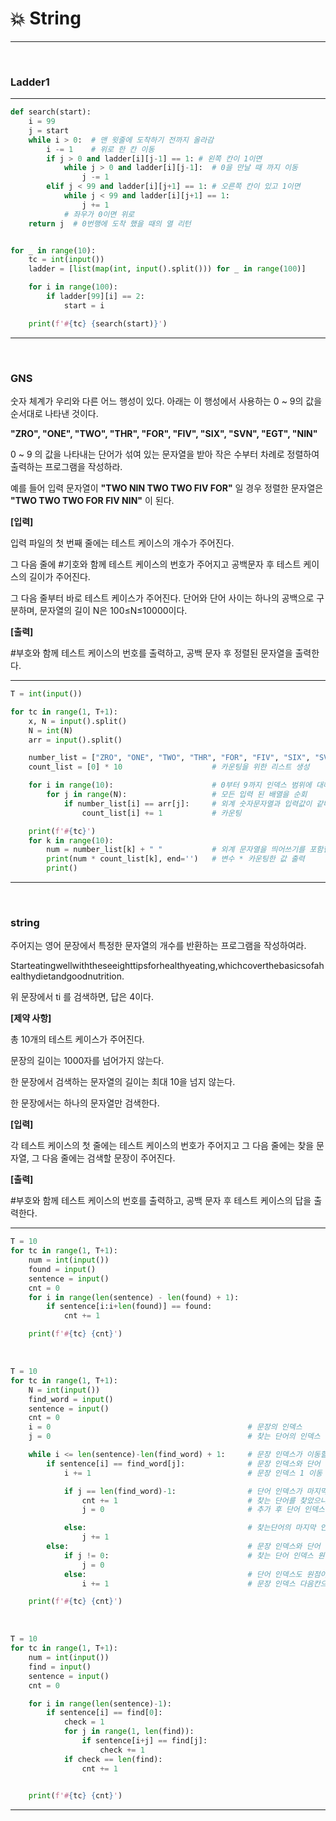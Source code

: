 # :boom: String

---

​					

### Ladder1

---



```python
def search(start):
    i = 99
    j = start
    while i > 0:  # 맨 윗줄에 도착하기 전까지 올라감
        i -= 1    # 위로 한 칸 이동
        if j > 0 and ladder[i][j-1] == 1: # 왼쪽 칸이 1이면
            while j > 0 and ladder[i][j-1]:  # 0을 만날 때 까지 이동
                j -= 1
        elif j < 99 and ladder[i][j+1] == 1: # 오른쪽 칸이 있고 1이면
            while j < 99 and ladder[i][j+1] == 1:
                j += 1
            # 좌우가 0이면 위로
    return j  # 0번행에 도착 했을 때의 열 리턴


for _ in range(10):
    tc = int(input())
    ladder = [list(map(int, input().split())) for _ in range(100)]

    for i in range(100):
        if ladder[99][i] == 2:
            start = i

    print(f'#{tc} {search(start)}')
```

---

​									

### GNS

숫자 체계가 우리와 다른 어느 행성이 있다. 아래는 이 행성에서 사용하는 0 ~ 9의 값을 순서대로 나타낸 것이다.

**"ZRO", "ONE", "TWO", "THR", "FOR", "FIV", "SIX", "SVN", "EGT", "NIN"**

0 ~ 9 의 값을 나타내는 단어가 섞여 있는 문자열을 받아 작은 수부터 차례로 정렬하여 출력하는 프로그램을 작성하라.

예를 들어 입력 문자열이 **"TWO NIN TWO TWO FIV FOR"** 일 경우 정렬한 문자열은 **"TWO TWO TWO FOR FIV NIN"** 이 된다.

**[입력]**

입력 파일의 첫 번째 줄에는 테스트 케이스의 개수가 주어진다.

그 다음 줄에 #기호와 함께 테스트 케이스의 번호가 주어지고 공백문자 후 테스트 케이스의 길이가 주어진다.

그 다음 줄부터 바로 테스트 케이스가 주어진다. 단어와 단어 사이는 하나의 공백으로 구분하며, 문자열의 길이 N은 100≤N≤10000이다.

**[출력]**

\#부호와 함께 테스트 케이스의 번호를 출력하고, 공백 문자 후 정렬된 문자열을 출력한다.

---

```python
T = int(input())

for tc in range(1, T+1):
    x, N = input().split()
    N = int(N)
    arr = input().split()

    number_list = ["ZRO", "ONE", "TWO", "THR", "FOR", "FIV", "SIX", "SVN", "EGT", "NIN"]
    count_list = [0] * 10                    # 카운팅을 위한 리스트 생성

    for i in range(10):                      # 0부터 9까지 인덱스 범위에 대해서
        for j in range(N):                   # 모든 입력 된 배열을 순회
            if number_list[i] == arr[j]:     # 외계 숫자문자열과 입력값이 같다면
                count_list[i] += 1           # 카운팅

    print(f'#{tc}')
    for k in range(10):
        num = number_list[k] + " "           # 외계 문자열을 띄어쓰기를 포함한 새 변수 설정
        print(num * count_list[k], end='')   # 변수 * 카운팅한 값 출력
        print()
```

---

​				

### string

주어지는 영어 문장에서 특정한 문자열의 개수를 반환하는 프로그램을 작성하여라.

Starteatingwellwiththeseeighttipsforhealthyeating,whichcoverthebasicsofahealthydietandgoodnutrition.

위 문장에서 ti 를 검색하면, 답은 4이다.

**[제약 사항]**

총 10개의 테스트 케이스가 주어진다.

문장의 길이는 1000자를 넘어가지 않는다.

한 문장에서 검색하는 문자열의 길이는 최대 10을 넘지 않는다.

한 문장에서는 하나의 문자열만 검색한다. 

**[입력]**

각 테스트 케이스의 첫 줄에는 테스트 케이스의 번호가 주어지고 그 다음 줄에는 찾을 문자열, 그 다음 줄에는 검색할 문장이 주어진다.

**[출력]**

\#부호와 함께 테스트 케이스의 번호를 출력하고, 공백 문자 후 테스트 케이스의 답을 출력한다.

---

```python
T = 10
for tc in range(1, T+1):
    num = int(input())
    found = input()
    sentence = input()
    cnt = 0
    for i in range(len(sentence) - len(found) + 1):
        if sentence[i:i+len(found)] == found:
            cnt += 1

    print(f'#{tc} {cnt}')
```

​														

```python
T = 10
for tc in range(1, T+1):
    N = int(input())
    find_word = input()
    sentence = input()
    cnt = 0
    i = 0                                            # 문장의 인덱스
    j = 0                                            # 찾는 단어의 인덱스

    while i <= len(sentence)-len(find_word) + 1:     # 문장 인덱스가 이동할 수 있는 범위내에서 끝까지 반복
        if sentence[i] == find_word[j]:              # 문장 인덱스와 단어 인덱스가 같다면
            i += 1                                   # 문장 인덱스 1 이동

            if j == len(find_word)-1:                # 단어 인덱스가 마지막 인덱스라면
                cnt += 1                             # 찾는 단어를 찾았으니 카운트 추가
                j = 0                                # 추가 후 단어 인덱스 다시 0으로 초기화

            else:                                    # 찾는단어의 마지막 인덱스가 아니면 단어 인덱스 한 칸 이동
                j += 1
        else:                                        # 문장 인덱스와 단어 인덱스가 같지 않다면
            if j != 0:                               # 찾는 단어 인덱스 원점으로 돌리기
                j = 0
            else:                                    # 단어 인덱스도 원점이고, 값도 같지 않으면
                i += 1                               # 문장 인덱스 다음칸으로 이동

    print(f'#{tc} {cnt}')
```

​									

```python
T = 10
for tc in range(1, T+1):
    num = int(input())
    find = input()
    sentence = input()
    cnt = 0

    for i in range(len(sentence)-1):
        if sentence[i] == find[0]:
            check = 1
            for j in range(1, len(find)):
                if sentence[i+j] == find[j]:
                    check += 1
            if check == len(find):
                cnt += 1

                
    print(f'#{tc} {cnt}')
```

---



